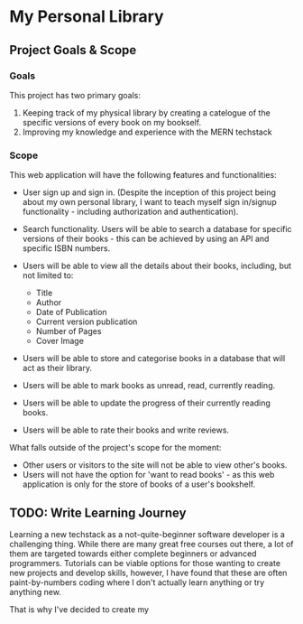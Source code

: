 # My Personal Library

## Project Goals & Scope

### Goals

This project has two primary goals:

1. Keeping track of my physical library by creating a catelogue of the specific versions of every book on my bookself.
2. Improving my knowledge and experience with the MERN techstack

### Scope

This web application will have the following features and functionalities:

* User sign up and sign in. (Despite the inception of this project being about my own personal library, I want to teach myself sign in/signup functionality - including authorization and authentication).
* Search functionality. Users will be able to search a database for specific versions of their books - this can be achieved by using an API and specific ISBN numbers.
* Users will be able to view all the details about their books, including, but not limited to:
    * Title
    * Author
    * Date of Publication
    * Current version publication
    * Number of Pages
    * Cover Image

* Users will be able to store and categorise books in a database that will act as their library.
* Users will be able to mark books as unread, read, currently reading.
* Users will be able to update the progress of their currently reading books.
* Users will be able to rate their books and write reviews.

What falls outside of the project's scope for the moment:
* Other users or visitors to the site will not be able to view other's books.
* Users will not have the option for 'want to read books' - as this web application is only for the store of books of a user's bookshelf.

## TODO: Write Learning Journey

Learning a new techstack as a not-quite-beginner software developer is a challenging thing. While there are many great free courses out there, a lot of them are targeted towards either complete beginners or advanced programmers. Tutorials can be viable options for those wanting to create new projects and develop skills, however, I have found that these are often paint-by-numbers coding where I don't actually learn anything or try anything new. 

That is why I've decided to create my 